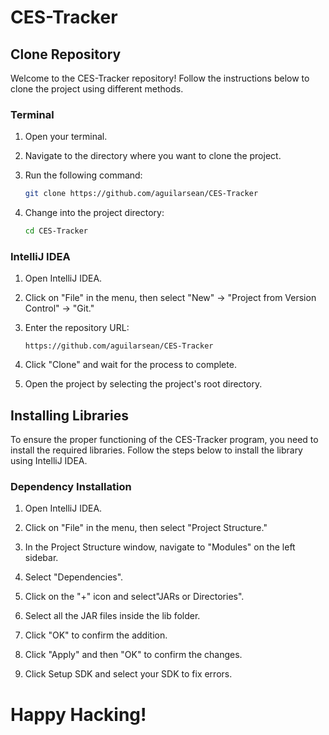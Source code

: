 # CES-Tracker

## Clone Repository

Welcome to the CES-Tracker repository! Follow the instructions below to clone the project using different methods.

### Terminal

1. Open your terminal.
2. Navigate to the directory where you want to clone the project.
3. Run the following command:

    ```bash
    git clone https://github.com/aguilarsean/CES-Tracker
    ```

4. Change into the project directory:

    ```bash
    cd CES-Tracker
    ```
   
### IntelliJ IDEA

1. Open IntelliJ IDEA.
2. Click on "File" in the menu, then select "New" -> "Project from Version Control" -> "Git."
3. Enter the repository URL:

    ```
    https://github.com/aguilarsean/CES-Tracker
    ```

4. Click "Clone" and wait for the process to complete.
5. Open the project by selecting the project's root directory.

## Installing Libraries

To ensure the proper functioning of the CES-Tracker program, you need to install the required libraries. Follow the steps below to install the library using IntelliJ IDEA.

### Dependency Installation

1. Open IntelliJ IDEA.

2. Click on "File" in the menu, then select "Project Structure."

3. In the Project Structure window, navigate to "Modules" on the left sidebar.

4. Select "Dependencies".

5. Click on the "+" icon and select"JARs or Directories".

6. Select all the JAR files inside the lib folder.

7. Click "OK" to confirm the addition.

8. Click "Apply" and then "OK" to confirm the changes.

9. Click Setup SDK and select your SDK to fix errors.

# Happy Hacking!
